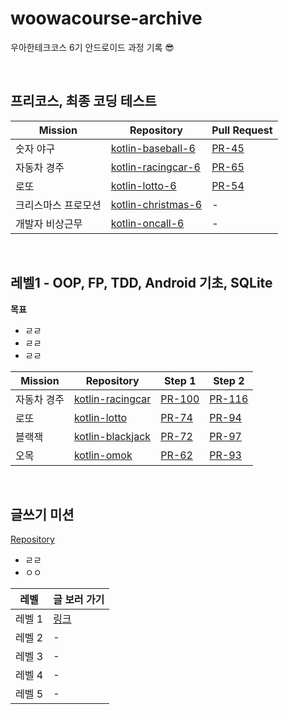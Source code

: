 # woowacourse-archive
우아한테크코스 6기 안드로이드 과정 기록 😎

<br>

## 프리코스, 최종 코딩 테스트
| Mission           | Repository                               | Pull Request                            |
| ----------------- | ---------------------------------------- | --------------------------------------- |
| 숫자 야구          | [kotlin-baseball-6](https://github.com/kimhm0728/kotlin-baseball-6)   | [PR-45](https://github.com/woowacourse-precourse/kotlin-baseball-6/pull/45)  |
| 자동차 경주        | [kotlin-racingcar-6](https://github.com/kimhm0728/kotlin-racingcar-6) | [PR-65](https://github.com/woowacourse-precourse/kotlin-racingcar-6/pull/65) |
| 로또               | [kotlin-lotto-6](https://github.com/kimhm0728/kotlin-lotto-6)         | [PR-54](https://github.com/woowacourse-precourse/kotlin-lotto-6/pull/54)    |
| 크리스마스 프로모션 | [kotlin-christmas-6](https://github.com/kimhm0728/kotlin-christmas-6-kimhm0728) | - |
| 개발자 비상근무    | [kotlin-oncall-6](https://github.com/kimhm0728/kotlin-oncall-6-kimhm0728)       | - |

<br>

## 레벨1 - OOP, FP, TDD, Android 기초, SQLite  
**목표**
- ㄹㄹ
- ㄹㄹ
- ㄹㄹ

| Mission    | Repository                                                        | Step 1                                                             | Step 2 |
| ---------- | ----------------------------------------------------------------- | ------------------------------------------------------------------ | ------ |
| 자동차 경주 | [kotlin-racingcar](https://github.com/kimhm0728/kotlin-racingcar) | [PR-100](https://github.com/woowacourse/kotlin-racingcar/pull/100) | [PR-116](https://github.com/woowacourse/kotlin-racingcar/pull/116) |
| 로또       | [kotlin-lotto](https://github.com/kimhm0728/kotlin-lotto)         | [PR-74](https://github.com/woowacourse/kotlin-lotto/pull/74)       | [PR-94](https://github.com/woowacourse/kotlin-lotto/pull/94) |
| 블랙잭     | [kotlin-blackjack](https://github.com/kimhm0728/kotlin-blackjack) | [PR-72](https://github.com/woowacourse/kotlin-blackjack/pull/72)   | [PR-97](https://github.com/woowacourse/kotlin-blackjack/pull/97) |
| 오목       | [kotlin-omok](https://github.com/kimhm0728/kotlin-omok)           | [PR-62](https://github.com/woowacourse/kotlin-omok/pull/62)        | [PR-93](https://github.com/woowacourse/kotlin-omok/pull/93) |

<br>

## 글쓰기 미션
[Repository](https://github.com/kimhm0728/woowa-writing)
- ㄹㄹ
- ㅇㅇ

| 레벨   | 글 보러 가기                                                             |
| ------ | ----------------------------------------------------------------------- |
| 레벨 1 | [링크](https://github.com/kimhm0728/woowa-writing/blob/level1/LEVEL1.md) |
| 레벨 2 | - |
| 레벨 3 | - |
| 레벨 4 | - |
| 레벨 5 | - |

